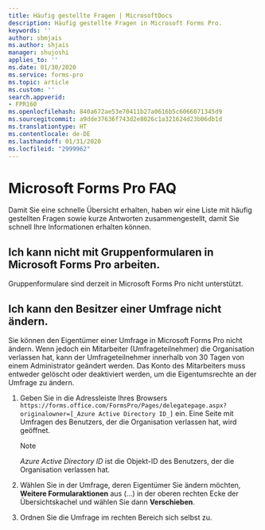 ```yaml
---
title: Häufig gestellte Fragen | MicrosoftDocs
description: Häufig gestellte Fragen in Microsoft Forms Pro.
keywords: ''
author: sbmjais
ms.author: shjais
manager: shujoshi
applies_to: ''
ms.date: 01/30/2020
ms.service: forms-pro
ms.topic: article
ms.custom: ''
search.appverid:
- FPR160
ms.openlocfilehash: 840a672ae53e70411b27a0616b5c6066071345d9
ms.sourcegitcommit: a9dde37636f743d2e8026c1a321624d23b06db1d
ms.translationtype: HT
ms.contentlocale: de-DE
ms.lasthandoff: 01/31/2020
ms.locfileid: "2999962"
---
```

# <a name="microsoft-forms-pro-faq"></a>Microsoft Forms Pro FAQ

Damit Sie eine schnelle Übersicht erhalten, haben wir eine Liste mit häufig gestellten Fragen sowie kurze Antworten zusammengestellt, damit Sie schnell Ihre Informationen erhalten können.

## <a name="im-unable-to-work-with-group-forms-in-microsoft-forms-pro"></a>Ich kann nicht mit Gruppenformularen in Microsoft Forms Pro arbeiten.

Gruppenformulare sind derzeit in Microsoft Forms Pro nicht unterstützt.

## <a name="im-unable-to-change-ownership-of-a-survey"></a>Ich kann den Besitzer einer Umfrage nicht ändern.

Sie können den Eigentümer einer Umfrage in Microsoft Forms Pro nicht ändern. Wenn jedoch ein Mitarbeiter (Umfrageteilnehmer) die Organisation verlassen hat, kann der Umfrageteilnehmer innerhalb von 30 Tagen von einem Administrator geändert werden. Das Konto des Mitarbeiters muss entweder gelöscht oder deaktiviert werden, um die Eigentumsrechte an der Umfrage zu ändern.

1. Geben Sie in die Adressleiste Ihres Browsers `https://forms.office.com/FormsPro/Pages/delegatepage.aspx?originalowner=[_Azure Active Directory ID_]` ein. Eine Seite mit Umfragen des Benutzers, der die Organisation verlassen hat, wird geöffnet.

    > [!NOTE]
    > _Azure Active Directory ID_ ist die Objekt-ID des Benutzers, der die Organisation verlassen hat.

2. Wählen Sie in der Umfrage, deren Eigentümer Sie ändern möchten, **Weitere Formularaktionen** aus (...) in der oberen rechten Ecke der Übersichtskachel und wählen Sie dann **Verschieben**.

3. Ordnen Sie die Umfrage im rechten Bereich sich selbst zu.
